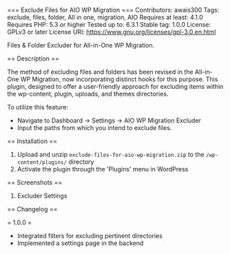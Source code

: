 === Exclude Files for AIO WP Migration ===
Contributors: awais300
Tags: exclude, files, folder, All in one, migration, AIO
Requires at least: 4.1.0
Requires PHP: 5.3 or higher
Tested up to: 6.3.1
Stable tag: 1.0.0
License: GPLv3 or later
License URI: https://www.gnu.org/licenses/gpl-3.0.en.html

Files & Folder Excluder for All-in-One WP Migration.

== Description ==

The method of excluding files and folders has been revised in the All-in-One WP Migration, now incorporating distinct hooks for this purpose. This plugin, designed to offer a user-friendly approach for excluding items within the wp-content, plugin, uploads, and themes directories.

To utilize this feature:

* Navigate to Dashboard -> Settings -> AIO WP Migration Excluder
* Input the paths from which you intend to exclude files.


== Installation ==

1. Upload and unzip `exclude-files-for-aio-wp-migration.zip` to the `/wp-content/plugins/` directory
2. Activate the plugin through the 'Plugins' menu in WordPress

== Screenshots ==

1. Excluder Settings

== Changelog ==

= 1.0.0 =
* Integrated filters for excluding pertinent directories
* Implemented a settings page in the backend
